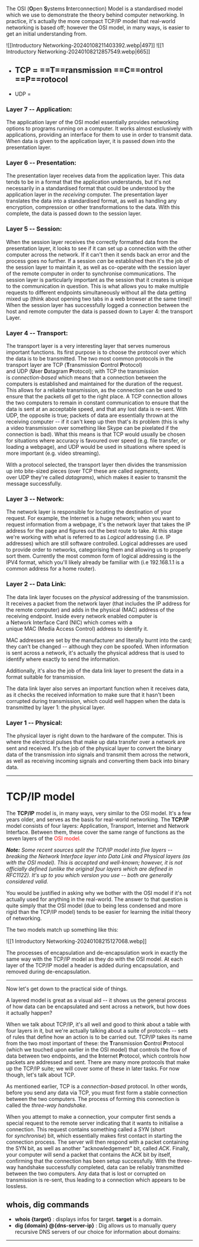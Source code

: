 The OSI (**O**pen **S**ystems **I**nterconnection) Model is a standardised model which we use to demonstrate the theory behind computer networking. In practice, it's actually the more compact TCP/IP model that real-world networking is based off; however the OSI model, in many ways, is easier to get an initial understanding from.

![[Introductory Networking-20240108211403392.webp|497]]                                   ![[1 Introductory Networking-20240108212857549.webp|665]] 




* ## TCP = ==T==ransmission ==**C**==ontrol ==**P**==rotocol 

* UDP = 


### Layer 7 -- Application:

The application layer of the OSI model essentially provides networking options to programs running on a computer. It works almost exclusively with applications, providing an interface for them to use in order to transmit data. When data is given to the application layer, it is passed down into the presentation layer.  

### Layer 6 -- Presentation:

The presentation layer receives data from the application layer. This data tends to be in a format that the application understands, but it's not necessarily in a standardised format that could be understood by the application layer in the _receiving_ computer. The presentation layer translates the data into a standardised format, as well as handling any encryption, compression or other transformations to the data. With this complete, the data is passed down to the session layer.

### Layer 5 -- Session:

When the session layer receives the correctly formatted data from the presentation layer, it looks to see if it can set up a connection with the other computer across the network. If it can't then it sends back an error and the process goes no further. If a session _can_ be established then it's the job of the session layer to maintain it, as well as co-operate with the session layer of the remote computer in order to synchronise communications. The session layer is particularly important as the session that it creates is unique to the communication in question. This is what allows you to make multiple requests to different endpoints simultaneously without all the data getting mixed up (think about opening two tabs in a web browser at the same time)! When the session layer has successfully logged a connection between the host and remote computer the data is passed down to Layer 4: the transport Layer.

### Layer 4 -- Transport:

The transport layer is a very interesting layer that serves numerous important functions. Its first purpose is to choose the protocol over which the data is to be transmitted. The two most common protocols in the transport layer are TCP (**T**ransmission **C**ontrol **P**rotocol) and UDP (**U**ser **D**atagram **P**rotocol); with TCP the transmission is _connection-based_ which means that a connection between the computers is established and maintained for the duration of the request. This allows for a reliable transmission, as the connection can be used to ensure that the packets _all_ get to the right place. A TCP connection allows the two computers to remain in constant communication to ensure that the data is sent at an acceptable speed, and that any lost data is re-sent. With UDP, the opposite is true; packets of data are essentially thrown at the receiving computer -- if it can't keep up then that's _its_ problem (this is why a video transmission over something like Skype can be pixelated if the connection is bad). What this means is that TCP would usually be chosen for situations where accuracy is favoured over speed (e.g. file transfer, or loading a webpage), and UDP would be used in situations where speed is more important (e.g. video streaming).

With a protocol selected, the transport layer then divides the transmission up into bite-sized pieces (over TCP these are called _segments_, over UDP they're called _datagrams_), which makes it easier to transmit the message successfully. 

### Layer 3 -- Network:

The network layer is responsible for locating the destination of your request. For example, the Internet is a huge network; when you want to request information from a webpage, it's the network layer that takes the IP address for the page and figures out the best route to take. At this stage we're working with what is referred to as _Logical_ addressing (i.e. IP addresses) which are still software controlled. Logical addresses are used to provide order to networks, categorising them and allowing us to properly sort them. Currently the most common form of logical addressing is the IPV4 format, which you'll likely already be familiar with (i.e 192.168.1.1 is a common address for a home router).

### Layer 2 -- Data Link:

The data link layer focuses on the _physical_ addressing of the transmission. It receives a packet from the network layer (that includes the IP address for the remote computer) and adds in the physical (MAC) address of the receiving endpoint. Inside every network enabled computer is a Network Interface Card (NIC) which comes with a unique MAC (Media Access Control) address to identify it.

MAC addresses are set by the manufacturer and literally burnt into the card; they can't be changed -- although they _can_ be spoofed. When information is sent across a network, it's actually the physical address that is used to identify where exactly to send the information.

Additionally, it's also the job of the data link layer to present the data in a format suitable for transmission.

The data link layer also serves an important function when it receives data, as it checks the received information to make sure that it hasn't been corrupted during transmission, which could well happen when the data is transmitted by layer 1: the physical layer.

### Layer 1 -- Physical:

The physical layer is right down to the hardware of the computer. This is where the electrical pulses that make up data transfer over a network are sent and received. It's the job of the physical layer to convert the binary data of the transmission into signals and transmit them across the network, as well as receiving incoming signals and converting them back into binary data.


- - -


# TCP/IP model 


The **TCP/IP** model is, in many ways, very similar to the OSI model. It's a few years older, and serves as the basis for real-world networking. The **TCP/IP** model consists of four layers: Application, Transport, Internet and Network Interface. Between them, these cover the same range of functions as the seven layers of the <span style="color:#FF0000">OSI model.</span>

_**Note:** Some recent sources split the TCP/IP model into five layers -- breaking the Network Interface layer into Data Link and Physical layers (as with the OSI model). This is accepted and well-known; however, it is not officially defined (unlike the original four layers which are defined in RFC1122). It's up to you which version you use -- both are generally considered valid._  

You would be justified in asking why we bother with the OSI model if it's not actually used for anything in the real-world. The answer to that question is quite simply that the OSI model (due to being less condensed and more rigid than the TCP/IP model) tends to be easier for learning the initial theory of networking.  

The two models match up something like this:

![[1 Introductory Networking-20240108215127068.webp]]

The processes of encapsulation and de-encapsulation work in exactly the same way with the TCP/IP model as they do with the OSI model. At each layer of the TCP/IP model a header is added during encapsulation, and removed during de-encapsulation.

---

Now let's get down to the practical side of things.

A layered model is great as a visual aid -- it shows us the general process of how data can be encapsulated and sent across a network, but how does it actually happen?

When we talk about TCP/IP, it's all well and good to think about a table with four layers in it, but we're actually talking about a suite of protocols -- sets of rules that define how an action is to be carried out. TCP/IP takes its name from the two most important of these: the **T**ransmission **C**ontrol **P**rotocol (which we touched upon earlier in the OSI model) that controls the flow of data between two endpoints, and the **I**nternet **P**rotocol, which controls how packets are addressed and sent. There are many more protocols that make up the TCP/IP suite; we will cover some of these in later tasks. For now though, let's talk about TCP.

As mentioned earlier, TCP is a _connection-based_ protocol. In other words, before you send any data via TCP, you must first form a stable connection between the two computers. The process of forming this connection is called the _three-way handshake_.

When you attempt to make a connection, your computer first sends a special request to the remote server indicating that it wants to initialise a connection. This request contains something called a _SYN_ (short for _synchronise_) bit, which essentially makes first contact in starting the connection process. The server will then respond with a packet containing the SYN bit, as well as another "acknowledgement" bit, called _ACK_. Finally, your computer will send a packet that contains the ACK bit by itself, confirming that the connection has been setup successfully. With the three-way handshake successfully completed, data can be reliably transmitted between the two computers. Any data that is lost or corrupted on transmission is re-sent, thus leading to a connection which appears to be lossless.


## whois, dig commands

 * **whois {target}** : displays infos for target. **target** is a domain.
 * **dig {domain} @{dns-server-ip}** : Dig allows us to manually query recursive DNS servers of our choice for information about domains:
 - - -

